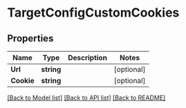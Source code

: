 # TargetConfigCustomCookies

## Properties

Name | Type | Description | Notes
------------ | ------------- | ------------- | -------------
**Url** | **string** |  | [optional] 
**Cookie** | **string** |  | [optional] 

[[Back to Model list]](../README.md#documentation-for-models) [[Back to API list]](../README.md#documentation-for-api-endpoints) [[Back to README]](../README.md)


